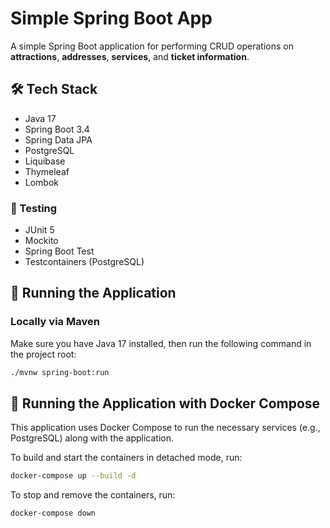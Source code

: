 # Simple Spring Boot App

A simple Spring Boot application for performing CRUD operations on **attractions**, **addresses**, **services**, and **ticket information**.

## 🛠️ Tech Stack

- Java 17
- Spring Boot 3.4
- Spring Data JPA
- PostgreSQL
- Liquibase
- Thymeleaf
- Lombok

### 🧪 Testing

- JUnit 5
- Mockito
- Spring Boot Test
- Testcontainers (PostgreSQL)

## 🚀 Running the Application

### Locally via Maven

Make sure you have Java 17 installed, then run the following command in the project root:

```bash
./mvnw spring-boot:run
```
## 🚀 Running the Application with Docker Compose
This application uses Docker Compose to run the necessary services (e.g., PostgreSQL) along with the application.

To build and start the containers in detached mode, run:

```bash
docker-compose up --build -d
```
To stop and remove the containers, run:
```bash
docker-compose down
```